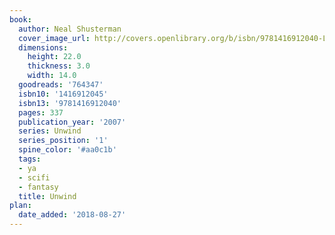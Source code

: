 ```yaml
---
book:
  author: Neal Shusterman
  cover_image_url: http://covers.openlibrary.org/b/isbn/9781416912040-L.jpg
  dimensions:
    height: 22.0
    thickness: 3.0
    width: 14.0
  goodreads: '764347'
  isbn10: '1416912045'
  isbn13: '9781416912040'
  pages: 337
  publication_year: '2007'
  series: Unwind
  series_position: '1'
  spine_color: '#aa0c1b'
  tags:
  - ya
  - scifi
  - fantasy
  title: Unwind
plan:
  date_added: '2018-08-27'
---
```

